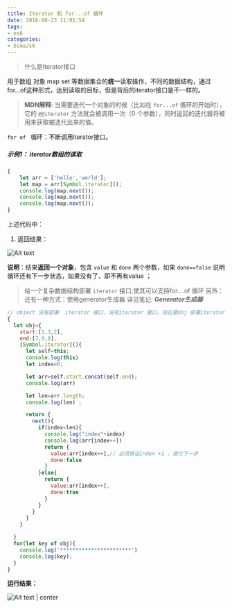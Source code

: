 ```yaml
---
title: Iterator 和 for...of 循环
date: 2016-08-23 11:01:54
tags:
- es6
categories:
- EcmaJs6
---
```



>什么是Iterator接口

用于数组 对象  map set 等数据集合的**统一**读取操作，不同的数据结构，通过for...of这种形式，达到读取的目标，但是背后的iterator接口是不一样的。

>**MDN解释**:
>当需要迭代一个对象的时候（比如在 ``for...of`` 循环的开始时），它的 ``@@iterator`` 方法就会被调用一次（0 个参数），同时返回的迭代器将被用来获取被迭代出来的值。

``for of ``  循环：不断调用iterator接口。


<!-- more -->

##### 示例1：  iterator数组的读取

```javascript
{
	let arr = ['hello','world'];
	let map = arr[Symbol.iterator]();
	console.log(map.next());
	console.log(map.next());
	console.log(map.next());
}
```


上述代码中：

1. 返回结果：

![Alt text](https://app.yinxiang.com/shard/s72/res/b1a5c863-d3d1-4605-9119-afba59b66cf9)

**说明**：结果**返回一个对象**，包含 ``value``  和 ``done`` 两个参数，如果 ``done==false``  说明 循环还有下一步状态，如果没有了，即不再有value ；

>给一个复杂数据结构部署 ``iterator`` 接口,使其可以支持for....of 循环
>另外：还有一种方式：使用generator生成器 详见笔记:  ***Generator生成器***


```javascript
// object 没有部署  iterator 接口，没有iterator 接口，现在要obj 部署iterator 可以用for of 循环  --------自定义iterator接口部署
{
  let obj={
    start:[1,3,2],
    end:[7,9,8],
    [Symbol.iterator](){
      let self=this;
      console.log(this)
      let index=0;

      let arr=self.start.concat(self.end);
      console.log(arr)

      let len=arr.length;
      console.log(len) ;

      return {
        next(){
          if(index<len){
          	console.log("index"+index)
          	console.log(arr[index++])
            return {
              value:arr[index++],// 必须保证index +1 ，进行下一步
              done:false
            }
          }else{
            return {
              value:arr[index++],
              done:true
            }
          }
        }
      }
    }

  }
  for(let key of obj){
  	console.log('***********************')
    console.log(key);
  }
}
```



<b>运行结果：</b>

![Alt text | center ](https://app.yinxiang.com/shard/s72/res/422356a2-06b9-43f1-98d0-e1216c0b33a9)
